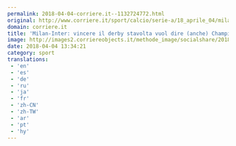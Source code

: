 ```yaml
---
permalink: 2018-04-04-corriere.it--1132724772.html
original: http://www.corriere.it/sport/calcio/serie-a/18_aprile_04/milan-inter-vincere-derby-stavolta-vuol-dire-anche-champions-league-6f79bee8-37ee-11e8-8e5f-085098492e12.shtml
domain: corriere.it
title: 'Milan-Inter: vincere il derby stavolta vuol dire (anche) Champions League'
image: http://images2.corriereobjects.it/methode_image/socialshare/2018/04/04/c5b28f3e-37f2-11e8-8e5f-085098492e12.jpg
date: 2018-04-04 13:34:21
category: sport
translations: 
 - 'en'
 - 'es'
 - 'de'
 - 'ru'
 - 'ja'
 - 'fr'
 - 'zh-CN'
 - 'zh-TW'
 - 'ar'
 - 'pt'
 - 'hy'
---
```


